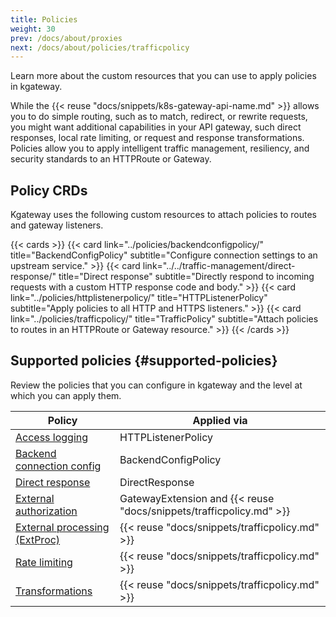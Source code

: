 ```yaml
---
title: Policies
weight: 30
prev: /docs/about/proxies
next: /docs/about/policies/trafficpolicy
---
```


Learn more about the custom resources that you can use to apply policies in kgateway. 


While the {{< reuse "docs/snippets/k8s-gateway-api-name.md" >}} allows you to do simple routing, such as to match, redirect, or rewrite requests, you might want additional capabilities in your API gateway, such direct responses, local rate limiting, or request and response transformations. Policies allow you to apply intelligent traffic management, resiliency, and security standards to an HTTPRoute or Gateway. 

## Policy CRDs

Kgateway uses the following custom resources to attach policies to routes and gateway listeners. 

{{< cards >}}
  {{< card link="../policies/backendconfigpolicy/" title="BackendConfigPolicy" subtitle="Configure connection settings to an upstream service." >}}
  {{< card link="../../traffic-management/direct-response/" title="Direct response" subtitle="Directly respond to incoming requests with a custom HTTP response code and body." >}}
  {{< card link="../policies/httplistenerpolicy/" title="HTTPListenerPolicy" subtitle="Apply policies to all HTTP and HTTPS listeners." >}}
  {{< card link="../policies/trafficpolicy/" title="TrafficPolicy" subtitle="Attach policies to routes in an HTTPRoute or Gateway resource." >}}
{{< /cards >}}



## Supported policies {#supported-policies}

Review the policies that you can configure in kgateway and the level at which you can apply them.   

| Policy | Applied via |
| -- | -- | 
| [Access logging](../../security/access-logging) | HTTPListenerPolicy |
| [Backend connection config](../../resiliency/connection)| BackendConfigPolicy | 
| [Direct response](../../traffic-management/direct-response/) | DirectResponse | 
| [External authorization](../../security/external-auth) | GatewayExtension and {{< reuse "docs/snippets/trafficpolicy.md" >}} |
| [External processing (ExtProc)](../../traffic-management/extproc/) | {{< reuse "docs/snippets/trafficpolicy.md" >}} | 
| [Rate limiting](../../security/ratelimit/) | {{< reuse "docs/snippets/trafficpolicy.md" >}} | 
| [Transformations](../../traffic-management/transformations) | {{< reuse "docs/snippets/trafficpolicy.md" >}} | 
